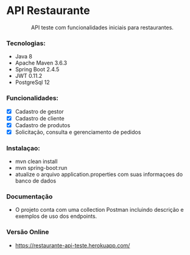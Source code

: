 # API Restaurante 

<p align="center">API teste com funcionalidades iniciais para restaurantes.</p>

### Tecnologias:
 - Java 8
 - Apache Maven 3.6.3
 - Spring Boot 2.4.5
 - JWT 0.11.2
 - PostgreSql 12

### Funcionalidades:
- [x] Cadastro de gestor
- [x] Cadastro de cliente
- [x] Cadastro de produtos
- [x] Solicitação, consulta e gerenciamento de pedidos

### Instalaçao:
 - mvn clean install
 - mvn spring-boot:run
 - atualize o arquivo application.properties com suas informaçoes do banco de dados

### Documentação
 - O projeto conta com uma collection Postman incluindo descrição e exemplos de uso dos endpoints.

### Versão Online
 - https://restaurante-api-teste.herokuapp.com/
